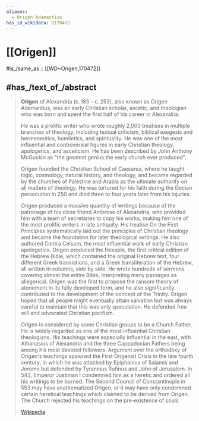 ```yaml
---
aliases:
  - Origen Adamantius
has_id_wikidata: Q170472
---
```


# [[Origen]] 

#is_/same_as :: [[WD~Origen,170472]] 

## #has_/text_of_/abstract 

> **Origen** of Alexandria (c. 185 – c. 253), also known as Origen Adamantius, 
> was an early Christian scholar, ascetic, and theologian 
> who was born and spent the first half of his career in Alexandria. 
> 
> He was a prolific writer who wrote roughly 2,000 treatises in multiple branches of theology, including textual criticism, biblical exegesis and hermeneutics, homiletics, and spirituality. He was one of the most influential and controversial figures in early Christian theology, apologetics, and asceticism. He has been described by John Anthony McGuckin as "the greatest genius the early church ever produced".
>
> Origen founded the Christian School of Caesarea, where he taught logic, cosmology, natural history, and theology, and became regarded by the churches of Palestine and Arabia as the ultimate authority on all matters of theology. He was tortured for his faith during the Decian persecution in 250 and died three to four years later from his injuries.
>
> Origen produced a massive quantity of writings because of the patronage of his close friend Ambrose of Alexandria, who provided him with a team of secretaries to copy his works, making him one of the most prolific writers in late antiquity. His treatise On the First Principles systematically laid out the principles of Christian theology and became the foundation for later theological writings. He also authored Contra Celsum, the most influential work of early Christian apologetics. Origen produced the Hexapla, the first critical edition of the Hebrew Bible, which contained the original Hebrew text, four different Greek translations, and a Greek transliteration of the Hebrew, all written in columns, side by side. He wrote hundreds of sermons covering almost the entire Bible, interpreting many passages as allegorical. Origen was the first to propose the ransom theory of atonement in its fully developed form, and he also significantly contributed to the development of the concept of the Trinity. Origen hoped that all people might eventually attain salvation but was always careful to maintain that this was only speculation. He defended free will and advocated Christian pacifism.
>
> Origen is considered by some Christian groups to be a Church Father. He is widely regarded as one of the most influential Christian theologians. His teachings were especially influential in the east, with Athanasius of Alexandria and the three Cappadocian Fathers being among his most devoted followers. Argument over the orthodoxy of Origen's teachings spawned the First Origenist Crisis in the late fourth century, in which he was attacked by Epiphanius of Salamis and Jerome but defended by Tyrannius Rufinus and John of Jerusalem. In 543, Emperor Justinian I condemned him as a heretic and ordered all his writings to be burned. The Second Council of Constantinople in 553 may have anathematized Origen, or it may have only condemned certain heretical teachings which claimed to be derived from Origen. The Church rejected his teachings on the pre-existence of souls.
>
> [Wikipedia](https://en.wikipedia.org/wiki/Origen) 

